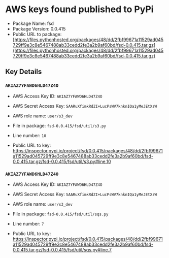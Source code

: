 # AWS keys found published to PyPi

* Package Name: fsd
* Package Version: 0.0.415
* Public URL to package: [https://files.pythonhosted.org/packages/48/dd/2fbf99671a11529ad045729ff9e3c8e5467488ab33cedd2fe3a2b9af60bd/fsd-0.0.415.tar.gz](https://files.pythonhosted.org/packages/48/dd/2fbf99671a11529ad045729ff9e3c8e5467488ab33cedd2fe3a2b9af60bd/fsd-0.0.415.tar.gz)

## Key Details

### `AKIAZ7YFAWD6HLD47Z4O`

* AWS Access Key ID: `AKIAZ7YFAWD6HLD47Z4O`
* AWS Secret Access Key: `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` 
* AWS role name: `user/s3_dev`
* File in package: `fsd-0.0.415/fsd/util/s3.py`
* Line number: `10`

* Public URL to key: https://inspector.pypi.io/project/fsd/0.0.415/packages/48/dd/2fbf99671a11529ad045729ff9e3c8e5467488ab33cedd2fe3a2b9af60bd/fsd-0.0.415.tar.gz/fsd-0.0.415/fsd/util/s3.py#line.10



### `AKIAZ7YFAWD6HLD47Z4O`

* AWS Access Key ID: `AKIAZ7YFAWD6HLD47Z4O`
* AWS Secret Access Key: `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` 
* AWS role name: `user/s3_dev`
* File in package: `fsd-0.0.415/fsd/util/sqs.py`
* Line number: `7`

* Public URL to key: https://inspector.pypi.io/project/fsd/0.0.415/packages/48/dd/2fbf99671a11529ad045729ff9e3c8e5467488ab33cedd2fe3a2b9af60bd/fsd-0.0.415.tar.gz/fsd-0.0.415/fsd/util/sqs.py#line.7


